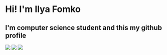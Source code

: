 <h1 class="name" style="border: none">Hi! I'm Ilya Fomko</h1>
<h2 style="border: none">I'm computer science student and this my github profile</h2>
 
![](https://github-profile-summary-cards.vercel.app/api/cards/profile-details?username=daniilshat&theme=solarized_dark)
![](https://github-profile-summary-cards.vercel.app/api/cards/stats?username=iffomko&theme=solarized_dark)
![](https://github-profile-summary-cards.vercel.app/api/cards/most-commit-language?username=iffomko&theme=solarized_dark)
